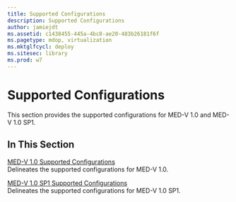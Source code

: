 ```yaml
---
title: Supported Configurations
description: Supported Configurations
author: jamiejdt
ms.assetid: c1438455-445a-4bc8-ae20-483b26181f6f
ms.pagetype: mdop, virtualization
ms.mktglfcycl: deploy
ms.sitesec: library
ms.prod: w7
---
```



# Supported Configurations


This section provides the supported configurations for MED-V 1.0 and MED-V 1.0 SP1.

## In This Section


<a href="" id="med-v-1-0-supported-configurations"></a>[MED-V 1.0 Supported Configurations](med-v-10-supported-configurationsmedv-10.md)  
Delineates the supported configurations for MED-V 1.0.

<a href="" id="med-v-1-0-sp1-supported-configurations"></a>[MED-V 1.0 SP1 Supported Configurations](med-v-10-sp1-supported-configurationsmedv-10-sp1.md)  
Delineates the supported configurations for MED-V 1.0 SP1.

 

 





